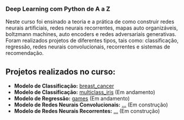 
### Deep Learning com Python de A a Z
Neste curso foi ensinado a teoria e a prática de como construir redes neurais artificiais, redes neurais recorrentes, mapas auto organizáveis, boltzmann machines, auto encoders e redes adversariais generativas. Foram realizados projetos de diferentes tipos, tais como: classificação, regressão, redes neurais convolucionais, recorrentes e sistemas de recomendação.

## Projetos realizados no curso:
* **Modelo de Classificação:** [breast_cancer](https://github.com/Gttz/Cursos-DataScience/blob/main/Deep%20Learning%20com%20Python%20de%20A%20a%20Z/notebooks/breast_cancer.ipynb)
* **Modelo de Classificação:** [multiclass_iris]() (Em andamento)
* **Modelo de Regressão:** [games]() (Em andamento)
* **Modelo de Redes Neurais Convolucionais:** [...]() (Em construção)
* **Modelo de Redes Neurais Recorrentes:** [...]() (Em construção)
